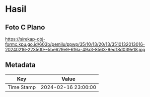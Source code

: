 # Hasil

## Foto C Plano

https://sirekap-obj-formc.kpu.go.id/603b/pemilu/ppwp/35/10/13/20/13/3510132013016-20240216-223500--5be629e9-616a-49a3-8563-9ed18d039e18.jpg


## Metadata

| Key        | Value               |
| ---------- | ------------------- |
| Time Stamp | 2024-02-16 23:00:00 |



